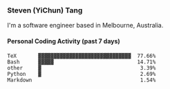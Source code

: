 ### Steven (YiChun) Tang

I'm a software engineer based in Melbourne, Australia.

#### Personal Coding Activity (past 7 days)
```
TeX       ▓▓▓▓▓▓▓▓▓▓▓▓▓▓▓▓▓▓▓▓▓▓▓▓▓▓▓▓▓▓  77.66%
Bash      ▓▓▓▓▓                           14.71%
other     ▓                                3.39%
Python    ▓                                2.69%
Markdown                                   1.54%
```
